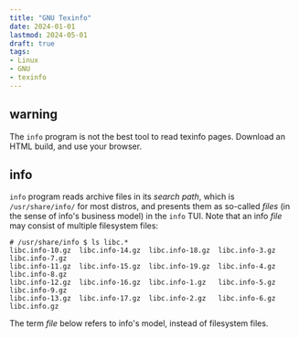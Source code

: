 ```yaml
---
title: "GNU Texinfo"
date: 2024-01-01
lastmod: 2024-05-01
draft: true
tags:
- Linux
- GNU
- texinfo
---
```


## warning

The `info` program is not the best tool to read texinfo pages.
Download an HTML build, and use your browser.

<!-- The most fatal problem to me is that there is no way to scroll down without accidentally going to the next node. -->



## info

`info` program reads archive files in its *search path*, which is `/usr/share/info/` for most distros,
and presents them as so-called *files* (in the sense of info's business model) in the `info` TUI.
Note that an info *file* may consist of multiple filesystem files:

```ls
# /usr/share/info $ ls libc.*
libc.info-10.gz  libc.info-14.gz  libc.info-18.gz  libc.info-3.gz  libc.info-7.gz
libc.info-11.gz  libc.info-15.gz  libc.info-19.gz  libc.info-4.gz  libc.info-8.gz
libc.info-12.gz  libc.info-16.gz  libc.info-1.gz   libc.info-5.gz  libc.info-9.gz
libc.info-13.gz  libc.info-17.gz  libc.info-2.gz   libc.info-6.gz  libc.info.gz
```

The term *file* below refers to info's model, instead of filesystem files.

<!-- Files are equal - there is no parent file or child file - things.
To display all files installed on a local machine,  -->
